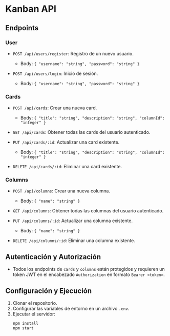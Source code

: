 # Kanban API

## Endpoints

### User

- `POST /api/users/register`: Registro de un nuevo usuario.
  - Body: `{ "username": "string", "password": "string" }`

- `POST /api/users/login`: Inicio de sesión.
  - Body: `{ "username": "string", "password": "string" }`

### Cards

- `POST /api/cards`: Crear una nueva card.
  - Body: `{ "title": "string", "description": "string", "columnId": "integer" }`

- `GET /api/cards`: Obtener todas las cards del usuario autenticado.

- `PUT /api/cards/:id`: Actualizar una card existente.
  - Body: `{ "title": "string", "description": "string", "columnId": "integer" }`

- `DELETE /api/cards/:id`: Eliminar una card existente.

### Columns

- `POST /api/columns`: Crear una nueva columna.
  - Body: `{ "name": "string" }`

- `GET /api/columns`: Obtener todas las columnas del usuario autenticado.

- `PUT /api/columns/:id`: Actualizar una columna existente.
  - Body: `{ "name": "string" }`

- `DELETE /api/columns/:id`: Eliminar una columna existente.

## Autenticación y Autorización

- Todos los endpoints de `cards` y `columns` están protegidos y requieren un token JWT en el encabezado `Authorization` en formato `Bearer <token>`.

## Configuración y Ejecución

1. Clonar el repositorio.
2. Configurar las variables de entorno en un archivo `.env`.
3. Ejecutar el servidor:
   ```bash
   npm install
   npm start
